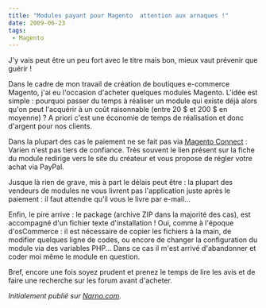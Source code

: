 ```yaml
---
title: "Modules payant pour Magento  attention aux arnaques !"
date: 2009-06-23
tags:
 - Magento
---
```


J'y vais peut être un peu fort avec le titre mais bon, mieux vaut prévenir que guérir !

Dans le cadre de mon travail de création de boutiques e-commerce Magento, j'ai eu l'occasion d'acheter quelques modules Magento. L'idée est simple : pourquoi passer du temps à réaliser un module qui existe déjà alors qu'on peut l'acquérir à un coût raisonnable (entre 20 $ et 200 $ en moyenne) ? A priori c'est une économie de temps de réalisation et donc d'argent pour nos clients.

Dans la plupart des cas le paiement ne se fait pas via [Magento Connect](http://www.magentocommerce.com/magento-connect) : Varien n'est pas tiers de confiance. Très souvent le lien présent sur la fiche du module redirige vers le site du créateur et vous propose de régler votre achat via PayPal.

Jusque là rien de grave, mis à part le délais peut être : la plupart des vendeurs de modules ne vous livrent pas l'application juste après le paiement : il faut attendre qu'il vous le livre par e-mail...
<!-- excerpt -->
Enfin, le pire arrive : le package (archive ZIP dans la majorité des cas), est accompagné d'un fichier texte d'installation ! Oui, comme à l'époque d'osCommerce : il est nécessaire de copier les fichiers à la main, de modifier quelques ligne de codes, ou encore de changer la configuration du module via des variables PHP...
Dans ce cas il m'est arrivé d'abandonner et coder moi même le module en question.

Bref, encore une fois soyez prudent et prenez le temps de lire les avis et de faire une recherche sur les forum avant d'acheter.

_Initialement publié sur [Narno.com](http://narno.com/blog/modules-payant-pour-magento-attention-aux-arnaques)._
